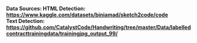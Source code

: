
<b>Data Sources<b>:
    HTML Detection: https://www.kaggle.com/datasets/biniamad/sketch2code/code <br>
    Text Detection: https://github.com/CatalystCode/Handwriting/tree/master/Data/labelledcontracttrainingdata/trainingjpg_output_99/